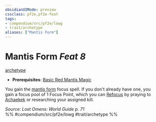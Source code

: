 ```yaml
---
obsidianUIMode: preview
cssclass: pf2e,pf2e-feat
tags:
- compendium/src/pf2e/lowg
- trait/archetype
aliases: ["Mantis Form"]
---
```

# Mantis Form  *Feat 8*  
[archetype](archetype.md "Archetype Feat Trait")  

- **Prerequisites**: [Basic Red Mantis Magic](basic-red-mantis-magic-lowg.md)

You gain the [mantis form](Reference/Compendium/Spells/mantis-form-lowg.md) focus spell. If you don't already have one, you gain a focus pool of 1 Focus Point, which you can [Refocus](refocus.md) by praying to [Achaekek](achaekek-logm.md) or researching your assigned kill.

*Source: Lost Omens: World Guide p. 71*  
%% #compendium/src/pf2e/lowg #trait/archetype %%